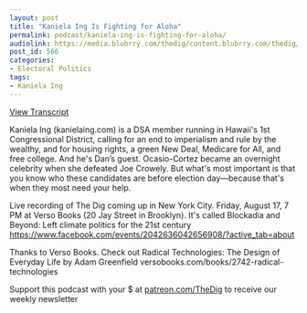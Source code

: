 ```yaml
---
layout: post
title: "Kaniela Ing Is Fighting for Aloha"
permalink: podcast/kaniela-ing-is-fighting-for-aloha/
audiolink: https://media.blubrry.com/thedig/content.blubrry.com/thedig/The_Dig_-_EP_134_-_Ing.mp3
post_id: 566
categories: 
- Electoral Politics
tags: 
- Kaniela Ing
---
```


[View Transcript](https://www.jacobinmag.com/2018/08/kaniela-ing-hawaii-american-imperialism-elections)


Kaniela Ing (kanielaing.com) is a DSA member running in Hawaii's 1st Congressional District, calling for an end to imperialism and rule by the wealthy, and for housing rights, a green New Deal, Medicare for All, and free college. And he's Dan’s guest. Ocasio-Cortez became an overnight celebrity when she defeated Joe Crowely. But what's most important is that you know who these candidates are before election day—because that's when they most need your help.

Live recording of The Dig coming up in New York City. Friday, August 17, 7 PM at Verso Books (20 Jay Street in Brooklyn). It's called Blockadia and Beyond: Left climate politics for the 21st century https://www.facebook.com/events/2042636042656908/?active_tab=about

Thanks to Verso Books. Check out Radical Technologies: The Design of Everyday Life by Adam Greenfield versobooks.com/books/2742-radical-technologies

Support this podcast with your $ at [patreon.com/TheDig](patreon.com/TheDig) to receive our weekly newsletter

 